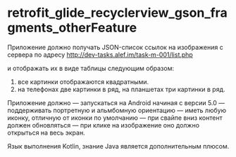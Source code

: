# retrofit_glide_recyclerview_gson_fragments_otherFeature

Приложение должно получать JSON-список ссылок на изображения с сервера по адресу
http://dev-tasks.alef.im/task-m-001/list.php
 
и отображать их в виде таблицы следующим образом:
1) все картинки отображаются квадратными.
2) на телефонах две картинки в ряд, на планшетах три картинки в ряд.
 
Приложение должно
— запускаться на Android начиная с версии 5.0
— поддерживать портретную и альмбомную ориентацию
— иметь любую иконку, отличную от иконки по умолчанию
— при свайпе вниз контент должен обновляться
— при клике на изображение оно должно открыться на весь экран.
 
Язык выполнения Kotlin, знание Java является дополнительным плюсом.
